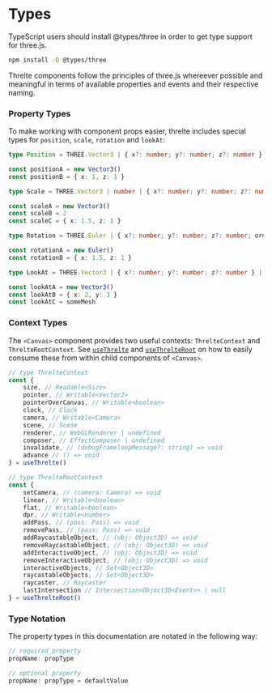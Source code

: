 # Types

TypeScript users should install @types/three in order to get type support for three.js.

```bash copy
npm install -D @types/three
```

Threlte components follow the principles of three.js whereever possible and meaningful in terms of available properties and events and their respective naming.

### Property Types

To make working with component props easier, threlte includes special types for `position`, `scale`, `rotation` and `lookAt`:

```ts
type Position = THREE.Vector3 | { x?: number; y?: number; z?: number }

const positionA = new Vector3()
const positionB = { x: 1, z: 1 }

type Scale = THREE.Vector3 | number | { x?: number; y?: number; z?: number }

const scaleA = new Vector3()
const scaleB = 2
const scaleC = { x: 1.5, z: 1 }

type Rotation = THREE.Euler | { x?: number; y?: number; z?: number; order?: THREE.Euler['order'] }

const rotationA = new Euler()
const rotationB = { x: 1.5, z: 1 }

type LookAt = THREE.Vector3 | { x?: number; y?: number; z?: number } | THREE.Object3D

const lookAtA = new Vector3()
const lookAtB = { x: 2, y: 3 }
const lookAtC = someMesh
```

### Context Types

The `<Canvas>` component provides two useful contexts: `ThrelteContext` and `ThrelteRootContext`.
See [`useThrelte`](/core/use-threlte) and [`useThrelteRoot`](/core/use-threlte-root) on how to easily consume these from within child components of `<Canvas>`.

```ts
// type ThrelteContext
const {
	size, // Readable<Size>
	pointer, // Writable<Vector2>
	pointerOverCanvas, // Writable<boolean>
	clock, // Clock
	camera, // Writable<Camera>
	scene, // Scene
	renderer, // WebGLRenderer | undefined
	composer, // EffectComposer | undefined
	invalidate, // (debugFrameloopMessage?: string) => void
	advance // () => void
} = useThrelte()

// type ThrelteRootContext
const {
	setCamera, // (camera: Camera) => void
	linear, // Writable<boolean>
	flat, // Writable<boolean>
	dpr, // Writable<number>
	addPass, // (pass: Pass) => void
	removePass, // (pass: Pass) => void
	addRaycastableObject, // (obj: Object3D) => void
	removeRaycastableObject, // (obj: Object3D) => void
	addInteractiveObject, // (obj: Object3D) => void
	removeInteractiveObject, // (obj: Object3D) => void
	interactiveObjects, // Set<Object3D>
	raycastableObjects, // Set<Object3D>
	raycaster, // Raycaster
	lastIntersection // Intersection<Object3D<Event>> | null
} = useThrelteRoot()
```

### Type Notation

The property types in this documentation are notated in the following way:

```ts
// required property
propName: propType

// optional property
propName: propType = defaultValue
```
